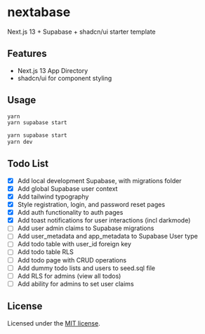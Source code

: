 # nextabase

Next.js 13 + Supabase + shadcn/ui starter template

## Features

- Next.js 13 App Directory
- shadcn/ui for component styling

## Usage

```bash
yarn
yarn supabase start
```

```bash
yarn supabase start
yarn dev
```

## Todo List

- [x] Add local development Supabase, with migrations folder
- [x] Add global Supabase user context
- [x] Add tailwind typography
- [x] Style registration, login, and password reset pages
- [x] Add auth functionality to auth pages
- [x] Add toast notifications for user interactions (incl darkmode)
- [ ] Add user admin claims to Supabase migrations
- [ ] Add user_metadata and app_metadata to Supabase User type
- [ ] Add todo table with user_id foreign key
- [ ] Add todo table RLS
- [ ] Add todo page with CRUD operations
- [ ] Add dummy todo lists and users to seed.sql file
- [ ] Add RLS for admins (view all todos)
- [ ] Add ability for admins to set user claims

## License

Licensed under the [MIT license](https://github.com/shadcn/ui/blob/main/LICENSE.md).
